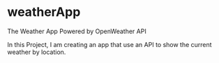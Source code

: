 # weatherApp
The Weather App Powered by OpenWeather API

In this Project, I am creating an app that use an API to show the current weather by location.

